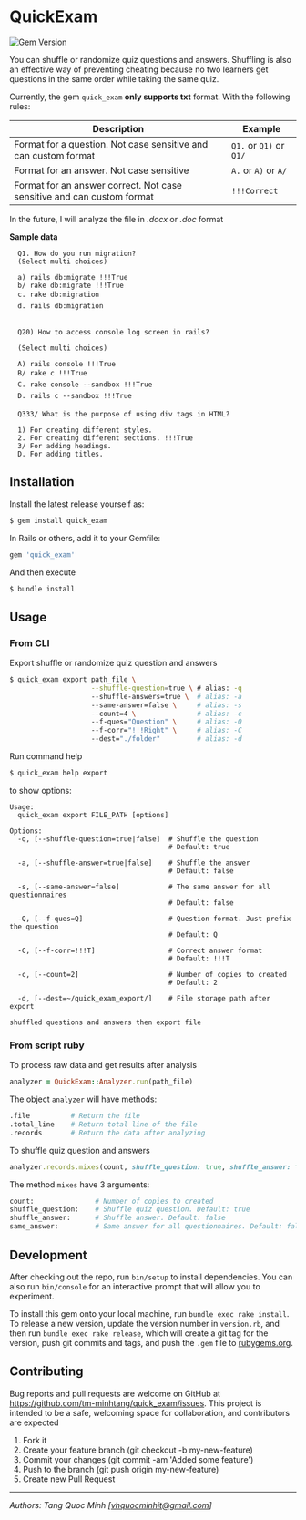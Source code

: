 # QuickExam

[![Gem Version](https://badge.fury.io/rb/quick_exam.svg)](https://badge.fury.io/rb/quick_exam)

You can shuffle or randomize quiz questions and answers. Shuffling is also an effective way of preventing cheating because no two learners get questions in the same order while taking the same quiz.

Currently, the gem `quick_exam` **only supports txt** format. With the following rules:

| Description | Example |
|-------------|------------------------|
| Format for a question. Not case sensitive and can custom format | `Q1.` or `Q1)` or `Q1/` |
| Format for an answer. Not case sensitive | `A.` or `A)` or `A/` |
| Format for an answer correct. Not case sensitive and can custom format | `!!!Correct` |

In the future, I will analyze the file in _.docx_ or _.doc_ format

**Sample data**
```
  Q1. How do you run migration?
  (Select multi choices)

  a) rails db:migrate !!!True
  b/ rake db:migrate !!!True
  c. rake db:migration
  d. rails db:migration


  Q20) How to access console log screen in rails?

  (Select multi choices)

  A) rails console !!!True
  B/ rake c !!!True
  C. rake console --sandbox !!!True
  D. rails c --sandbox !!!True

  Q333/ What is the purpose of using div tags in HTML?

  1) For creating different styles.
  2. For creating different sections. !!!True
  3/ For adding headings.
  D. For adding titles.
```


## Installation

Install the latest release yourself as:

```bash
$ gem install quick_exam
```

In Rails or others, add it to your Gemfile:

```ruby
gem 'quick_exam'
```

And then execute

```bash
$ bundle install
```

## Usage

### From CLI

Export shuffle or randomize quiz question and answers

```bash
$ quick_exam export path_file \
                    --shuffle-question=true \ # alias: -q
                    --shuffle-answers=true \  # alias: -a
                    --same-answer=false \     # alias: -s
                    --count=4 \               # alias: -c
                    --f-ques="Question" \     # alias: -Q
                    --f-corr="!!!Right" \     # alias: -C
                    --dest="./folder"         # alias: -d
```

Run command help

```bash
$ quick_exam help export
```
to show options:

```
Usage:
  quick_exam export FILE_PATH [options]

Options:
  -q, [--shuffle-question=true|false]  # Shuffle the question
                                       # Default: true

  -a, [--shuffle-answer=true|false]    # Shuffle the answer
                                       # Default: false

  -s, [--same-answer=false]            # The same answer for all questionnaires
                                       # Default: false

  -Q, [--f-ques=Q]                     # Question format. Just prefix the question
                                       # Default: Q

  -C, [--f-corr=!!!T]                  # Correct answer format
                                       # Default: !!!T

  -c, [--count=2]                      # Number of copies to created
                                       # Default: 2

  -d, [--dest=~/quick_exam_export/]    # File storage path after export

shuffled questions and answers then export file
```

### From script ruby

To process raw data and get results after analysis

```ruby
analyzer = QuickExam::Analyzer.run(path_file)
```

The object `analyzer` will have methods:

```bash
.file          # Return the file
.total_line    # Return total line of the file
.records       # Return the data after analyzing
```

To shuffle quiz question and answers

```ruby
analyzer.records.mixes(count, shuffle_question: true, shuffle_answer: false, same_answer: false)
```

The method `mixes` have 3 arguments:

```bash
count:               # Number of copies to created
shuffle_question:    # Shuffle quiz question. Default: true
shuffle_answer:      # Shuffle answer. Default: false
same_answer:         # Same answer for all questionnaires. Default: false
```

## Development

After checking out the repo, run `bin/setup` to install dependencies. You can also run `bin/console` for an interactive prompt that will allow you to experiment.

To install this gem onto your local machine, run `bundle exec rake install`. To release a new version, update the version number in `version.rb`, and then run `bundle exec rake release`, which will create a git tag for the version, push git commits and tags, and push the `.gem` file to [rubygems.org](https://rubygems.org).

## Contributing

Bug reports and pull requests are welcome on GitHub at https://github.com/tm-minhtang/quick_exam/issues. This project is intended to be a safe, welcoming space for collaboration, and contributors are expected

1. Fork it
2. Create your feature branch (git checkout -b my-new-feature)
3. Commit your changes (git commit -am 'Added some feature')
4. Push to the branch (git push origin my-new-feature)
5. Create new Pull Request

---
_Authors: Tang Quoc Minh [vhquocminhit@gmail.com]_
